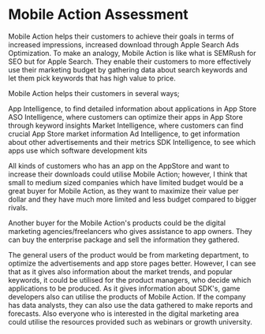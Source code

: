 # Mobile Action Assessment

Mobile Action helps their customers to achieve their goals in terms of increased impressions, increased download through Apple Search Ads Optimization. To make an analogy, Mobile Action is like what is SEMRush for SEO but for Apple Search. They enable their customers to more effectively use their marketing budget by gathering data about search keywords and let them pick keywords that has high value to price.

Mobile Action helps their customers in several ways; 

App Intelligence, to find detailed information about applications in App Store
ASO Intelligence, where customers can optimize their apps in App Store through keyword insights 
Market Intelligence, where customers can find crucial App Store market information
Ad Intelligence, to get information about other advertisements and their metrics
SDK Intelligence, to see which apps use which software development kits

All kinds of customers who has an app on the AppStore and want to increase their downloads could utilise Mobile Action; however, I think that small to medium sized companies which have limited budget would be a great buyer for Mobile Action, as they want to maximize their value per dollar and they have much more limited and less budget compared to bigger rivals. 

Another buyer for the Mobile Action's products could be the digital marketing agencies/freelancers who gives assistance to app owners. They can buy the enterprise package and sell the information they gathered. 

The general users of the product would be from marketing department, to optimize the advertisements and app store pages better. However, I can see that as it gives also information about the market trends, and popular keywords, it could be utilised for the product managers, who decide which applications to be produced. As it gives information about SDK's, game developers also can utilise the products of Mobile Action. If the company has data analysts, they can also use the data gathered to make reports and forecasts. Also everyone who is interested in the digital marketing area could utilise the resources provided such as webinars or growth university.
